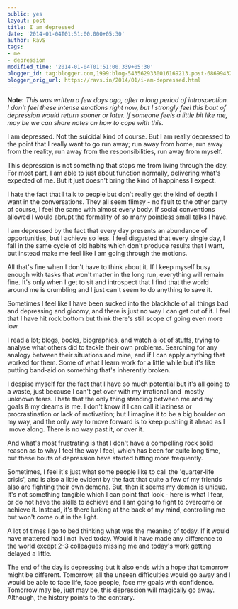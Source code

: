 ```yaml
---
public: yes
layout: post
title: I am depressed
date: '2014-01-04T01:51:00.000+05:30'
author: RavS
tags:
- me
- depression
modified_time: '2014-01-04T01:51:00.339+05:30'
blogger_id: tag:blogger.com,1999:blog-5435629330016169213.post-6869943269363871746
blogger_orig_url: https://ravs.in/2014/01/i-am-depressed.html
---
```


**Note:** _This was written a few days ago, after a long period of introspection. I don't feel these intense emotions right now, but I strongly feel this bout of depression would return sooner or later. If someone feels a little bit like me, may be we can share notes on how to cope with this._

I am depressed. Not the suicidal kind of course. But I am really depressed to the point that I really want to go run away; run away from home, run away from the reality, run away from the responsibilities, run away from myself.

This depression is not something that stops me from living through the day. For most part, I am able to just about function normally, delivering what's expected of me. But it just doesn't bring the kind of happiness I expect.

I hate the fact that I talk to people but don't really get the kind of depth I want in the conversations. They all seem flimsy - no fault to the other party of course, I feel the same with almost every body. If social conventions allowed I would abrupt the formality of so many pointless small talks I have. 

I am depressed by the fact that every day presents an abundance of opportunities, but I achieve so less. I feel disgusted that every single day, I fall in the same cycle of old habits which don't produce results that I want, but instead make me feel like I am going through the motions. 

All that's fine when I don't have to think about it. If I keep myself busy enough with tasks that won't matter in the long run, everything will remain fine. It's only when I get to sit and introspect that I find that the world around me is crumbling and I just can't seem to do anything to save it.

Sometimes I feel like I have been sucked into the blackhole of all things bad and depressing and gloomy, and there is just no way I can get out of it. I feel that I have hit rock bottom but think there's still scope of going even more low.

I read a lot; blogs, books, biographies, and watch a lot of stuffs, trying to analyse what others did to tackle their own problems. Searching for any analogy between their situations and mine, and if I can apply anything that worked for them. Some of what I learn work for a little while but it's like putting band-aid on something that's inherently broken.

I despise myself for the fact that I have so much potential but it's all going to a waste, just because I can't get over with my irrational and  mostly unknown fears. I hate that the only thing standing between me and my goals & my dreams is me. I don't know if I can call it laziness or procrastination or lack of motivation; but I imagine it to be a big boulder on my way, and the only way to move forward is to keep pushing it ahead as I  move along. There is no way past it, or over it.

And what's most frustrating is that I don't have a compelling rock solid reason as to why I feel the way I feel, which has been for quite long time, but these bouts of depression have started hitting more frequently. 

Sometimes, I feel it's just what some people like to call the 'quarter-life crisis', and is also a little evident by the fact that quite a few of my friends also are fighting their own demons. But, then it seems my demon is unique. It's not something tangible which I can point that look - here is what I fear, or do not have the skills to achieve and I am going to fight to overcome or achieve it. Instead, it's there lurking at the back of my mind, controlling me but won't come out in the light.  

A lot of times I go to bed thinking what was the meaning of today. If it would have mattered had I not lived today. Would it have made any difference to the world except 2-3 colleagues missing me and today's work getting delayed a little.  

The end of the day is depressing but it also ends with a hope that tomorrow might be different. Tomorrow, all the unseen difficulties would go away and I would be able to face life, face people, face my goals with confidence. Tomorrow may be, just may be, this depression will magically go away. Although, the history points to the contrary.
